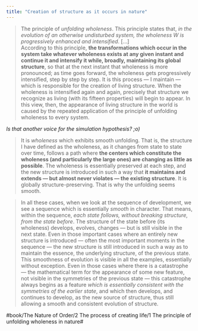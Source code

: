```yaml
---
title: "Creation of structure as it occurs in nature"
---
```


> The principle of *unfolding wholeness*. This principle states that, *in the evolution of an otherwise undisturbed system, the wholeness W is progressively enhanced and intensified*. […]  
> According to this principle, **the transformations which occur in the system take whatever wholeness exists at any given instant and continue it and intensify it while, broadly, maintaining its global structure**, so that at the next instant that wholeness is more pronounced; as time goes forward, the wholeness gets progressively intensified, step by step by step. It is this process — I maintain — which is responsible for the creation of living structure. When the wholeness is intensified again and again, precisely that structure we recognize as living (with its fifteen properties) will begin to appear. In this view, then, the appearance of living structure in the world is caused by the repeated application of the principle of unfolding wholeness to every system.  

*Is that another voice for the simulation hypothesis? ;o)*

> It is *wholeness* which exhibits smooth unfolding. That is, the structure I have defined as the wholeness, as it changes from state to state over time, follows a path where **the centers which constitute the wholeness (and particularly the large ones) are changing as little as possible**. The wholeness is essentially preserved at each step, and the new structure is introduced in such a way that **it maintains and extends — but almost never violates — the existing structure**. It is globally structure-preserving. That is why the unfolding seems smooth.  

> In all these cases, when we look at the sequence of development, we see a sequence which is essentially *smooth* in character. That means, within the sequence, *each state follows, without breaking structure, from the state before*. The structure of the state before (its wholeness) develops, evolves, changes — but is still visible in the next state. Even in those important cases where an entirely new structure is introduced — often the most important moments in the sequence — the new structure is still introduced in such a way as to maintain the essence, the underlying structure, of the previous state. This smoothness of evolution is visible in all the examples, essentially without exception. Even in those cases where there is a catastrophe — the mathematical term for the appearance of some new feature, not visible in the symmetries of the previous state — this catastrophe always begins as a feature *which is essentially consistent with the symmetries of the earlier state*, and which then develops, and continues to develop, as the new source of structure, thus still allowing a smooth and consistent evolution of structure.  

#book/The Nature of Order/2 The process of creating life/1 The principle of unfolding wholeness in nature#